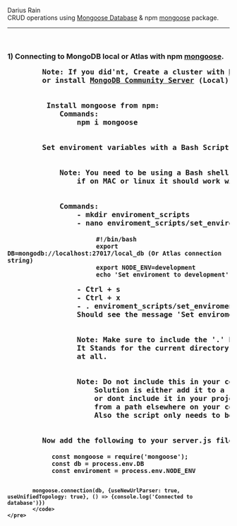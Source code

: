 <p>
Darius Rain <br>
CRUD operations using <a href="https://www.mongodb.com/">Mongoose Database</a> 
& npm <a href="https://www.npmjs.com/package/mongoose">mongoose</a> package.
</p>
<hr>
<br>
<h3> 1) Connecting to MongoDB local or Atlas with npm <a href="https://www.npmjs.com/package/mongoose">mongoose</a>.
<div>
    <pre>
        Note: If you did'nt, Create a cluster with <a href="https://www.mongodb.com/cloud/atlas">MongoDB Atlas</a> (Cloud) 
        or install <a href="https://www.mongodb.com/download-center/community">MongoDB Community Server</a> (Local)
        <br>
         Install mongoose from npm:
            Commands:
                npm i mongoose
        <br>
        Set enviroment variables with a Bash Script:
            <br>
            Note: You need to be using a Bash shell for the above script to work if you dont install <a href="https://git-scm.com/downloads">Git Bash</a> for windows,
                if on MAC or linux it should work without GIt Bash.
            <br>
            Commands:
                - mkdir enviroment_scripts
                - nano enviroment_scripts/set_enviroment_development.sh
                    <code>
                        #!/bin/bash
                        export DB=mongodb://localhost:27017/local_db (Or Atlas connection string)
                        export NODE_ENV=development
                        echo 'Set enviroment to development'        
                    </code>
                - Ctrl + s
                - Ctrl + x
                - . enviroment_scripts/set_enviroment_development.sh
                Should see the message 'Set enviroment to development'
                <br>
                Note: Make sure to include the '.' before the path to the shell script.
                It Stands for the current directory, otherwise the enviroment wont be set 
                at all.
                <br>
                Note: Do not include this in your commit to git, github or public source file.
                    Solution is either add it to a '.gitignore' file 
                    or dont include it in your project's directory at all and execute it
                    from a path elsewhere on your computer. 
                    Also the script only needs to be executed again if your computer did a complete reboot or shutdown.
                <br>
        Now add the following to your server.js file  
            <code>
            const mongoose = require('mongoose');
            const db = process.env.DB
            const enviroment = process.env.NODE_ENV

            mongoose.connection(db, {useNewUrlParser: true, useUnifiedTopology: true}, () => {console.log('Connected to database')})
            </code>
    </pre>
</div>
